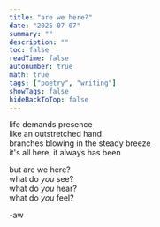 ```yaml
---
title: "are we here?"
date: "2025-07-07"
summary: ""
description: ""
toc: false
readTime: false
autonumber: true
math: true
tags: ["poetry", "writing"]
showTags: false
hideBackToTop: false
---
```


life demands presence  
like an outstretched hand  
branches blowing in the steady breeze  
it's all here, it always has been  
  
but are we here?  
what do *you* see?  
what do *you* hear?  
what do *you* feel?    

-aw